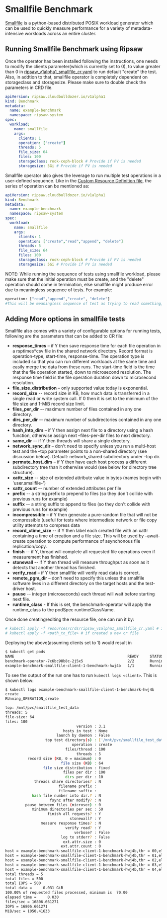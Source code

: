 # Smallfile Benchmark

[Smallfile](https://github.com/distributed-system-analysis/smallfile) is a python-based distributed POSIX workload generator which can be used to quickly measure performance for a variety of metadata-intensive workloads across an entire cluster.

## Running Smallfile Benchmark using Ripsaw
Once the operator has been installed following the instructions, one needs to modify the clients parameter(which is currently set to 0), to value greater than 0 in  [ripsaw_v1alpha1_smallfile_cr.yaml](../resources/crds/ripsaw_v1alpha1_smallfile_cr.yaml) to run default "create" the test. Also, in addtion to that, smallfile operator is completely dependent on storageclass and storagesize. Please make sure to double check the parameters in CRD file.

```yaml
apiVersion: ripsaw.cloudbulldozer.io/v1alpha1
kind: Benchmark
metadata:
  name: example-benchmark
  namespace: ripsaw-system
spec:
  workload:
    name: smallfile
    args:
      clients: 1
      operation: ["create"]
      threads: 5
      file_size: 64
      files: 100
      storageclass: rook-ceph-block # Provide if PV is needed
      storagesize: 5Gi # Provide if PV is needed
```

Smallfile operator also gives the leverage to run multiple test operations in a user-defined sequence. Like in the [Custom Resource Definition file](../resources/crds/ripsaw_v1alpha1_smallfile_cr.yaml), the series of operation can be mentioned as:

```yaml
apiVersion: ripsaw.cloudbulldozer.io/v1alpha1
kind: Benchmark
metadata:
  name: example-benchmark
  namespace: ripsaw-system
spec:
  workload:
    name: smallfile
    args:
      clients: 1
      operation: ["create","read","append", "delete"]
      threads: 5
      file_size: 64
      files: 100
      storageclass: rook-ceph-block # Provide if PV is needed
      storagesize: 5Gi # Provide if PV is needed
```

NOTE: While running the sequence of tests using smallfile workload, please make sure that the initial operation must be create, and the "delete" operation should come in termination, else smallfile might produce error due to meaningless sequence of tests. For example:
```bash
operation: ["read","append","create", "delete"]
#This will be meaningless sequence of test as trying to read something, which has not been created yet.The same logic applies for the append test as well. Hence, smallfile will produce error.
```

## Adding More options in smallfile tests

Smallfile also comes with a variety of configurable options for running tests, following are the parameters that can be added to CR file:

 * **response_times** – if Y then save response time for each file operation in a
  rsptimes\*csv file in the shared network directory. Record format is
  operation-type, start-time, response-time. The operation type is included so
  that you can run different workloads at the same time and easily merge the
  data from these runs. The start-time field is the time that the file
  operation started, down to microsecond resolution. The response time field is
  the file operation duration down to microsecond resolution.
 * **file_size_distribution** – only supported value today is exponential.
 * **record_size** -- record size in KB, how much data is transferred in a single
  read or write system call.  If 0 then it is set to the minimum of the file
  size and 1-MiB record size limit.
 * **files_per_dir** -- maximum number of files contained in any one directory.
 * **dirs_per_dir** -- maximum number of subdirectories contained in any one
  directory.
 * **hash_into_dirs** – if Y then assign next file to a directory using a hash
  function, otherwise assign next –files-per-dir files to next directory.
 * **same_dir** -- if Y then threads will share a single directory.
 * **network_sync_dir** – don't need to specify unless you run a multi-host test
  and the –top parameter points to a non-shared directory (see discussion
  below). Default: network_shared subdirectory under –top dir.
 * **permute_host_dirs** – if Y then have each host process a different
  subdirectory tree than it otherwise would (see below for directory tree
  structure).
 * **xattr_size** -- size of extended attribute value in bytes (names begin with
  'user.smallfile-')
 * **xattr_count** -- number of extended attributes per file
 * **prefix** -- a string prefix to prepend to files (so they don't collide with
previous runs for example)
 * **suffix** -- a string suffix to append to files (so they don't collide with
  previous runs for example)
 * **incompressible** – if Y then generate a pure-random file that
  will not be compressible (useful for tests where intermediate network or file
  copy utility attempts to compress data
 * **record_ctime_size** -- if Y then label each created file with an
  xattr containing a time of creation and a file size. This will be used by
  –await-create operation to compute performance of asynchonous file
  replication/copy.
 * **finish** -- if Y, thread will complete all requested file operations even if
  measurement has finished.
 * **stonewall** -- if Y then thread will measure throughput as soon as it detects
  that another thread has finished.
 * **verify_read** – if Y then smallfile will verify read data is correct.
 * **remote_pgm_dir** – don't need to specify this unless the smallfile software
  lives in a different directory on the target hosts and the test-driver host.
 * **pause** -- integer (microseconds) each thread will wait before starting next
  file.
 * **runtime_class** - If this is set, the benchmark-operator will apply the runtime_class to the podSpec runtimeClassName.


Once done creating/editing the resource file, one can run it by:

```bash
# kubectl apply -f resources/crds/ripsaw_v1alpha1_smallfile_cr.yaml # if edited the original one
# kubectl apply -f <path_to_file> # if created a new cr file
```

Deploying the above(assuming clients set to 1) would result in
```bash
$ kubectl get pods
NAME                                                   READY     STATUS    RESTARTS   AGE
benchmark-operator-7c6bc98b8c-2j5x5                    2/2       Running   0          47s
example-benchmark-smallfile-client-1-benchmark-hwj4b   1/1       Running   0          33s
```

To see the output of the run one has to run `kubectl logs <client>`. This is shown below:
```bash
$ kubectl logs example-benchmark-smallfile-client-1-benchmark-hwj4b
create
RUnning_OPERATION_create

top: /mnt/pvc/smallfile_test_data
threads: 5
file-size: 64
files: 100
                                version : 3.1
                          hosts in test : None
                       launch by daemon : False
                  top test directory(s) : ['/mnt/pvc/smallfile_test_data']
                              operation : create
                           files/thread : 100
                                threads : 5
          record size (KB, 0 = maximum) : 0
                         file size (KB) : 64
                 file size distribution : fixed
                          files per dir : 100
                           dirs per dir : 10
             threads share directories? : N
                        filename prefix :
                        filename suffix :
            hash file number into dir.? : N
                    fsync after modify? : N
         pause between files (microsec) : 0
            minimum directories per sec : 50
                   finish all requests? : Y
                             stonewall? : Y
                measure response times? : N
                           verify read? : Y
                               verbose? : False
                         log to stderr? : False
                          ext.attr.size : 0
                         ext.attr.count : 0
host = example-benchmark-smallfile-client-1-benchmark-hwj4b,thr = 00,elapsed = 0.015719,files = 100,records = 100,status = ok
host = example-benchmark-smallfile-client-1-benchmark-hwj4b,thr = 01,elapsed = 0.020679,files = 100,records = 100,status = ok
host = example-benchmark-smallfile-client-1-benchmark-hwj4b,thr = 02,elapsed = 0.028791,files = 100,records = 100,status = ok
host = example-benchmark-smallfile-client-1-benchmark-hwj4b,thr = 03,elapsed = 0.029367,files = 100,records = 100,status = ok
host = example-benchmark-smallfile-client-1-benchmark-hwj4b,thr = 04,elapsed = 0.029750,files = 100,records = 100,status = ok
total threads = 5
total files = 500
total IOPS = 500
total data =     0.031 GiB
100.00% of requested files processed, minimum is  70.00
elapsed time =     0.030
files/sec = 16806.661271
IOPS = 16806.661271
MiB/sec = 1050.41633
```
